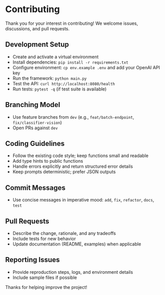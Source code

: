 # Contributing

Thank you for your interest in contributing! We welcome issues, discussions, and pull requests.

## Development Setup
- Create and activate a virtual environment
- Install dependencies: `pip install -r requirements.txt`
- Configure environment: `cp env.example .env` and add your OpenAI API key
- Run the framework: `python main.py`
- Test the API: `curl http://localhost:8080/health`
- Run tests: `pytest -q` (if test suite is available)

## Branching Model
- Use feature branches from `dev` (e.g., `feat/batch-endpoint`, `fix/classifier-vision`)
- Open PRs against `dev`

## Coding Guidelines
- Follow the existing code style; keep functions small and readable
- Add type hints to public functions
- Handle errors explicitly and return structured error details
- Keep prompts deterministic; prefer JSON outputs

## Commit Messages
- Use concise messages in imperative mood: `add`, `fix`, `refactor`, `docs`, `test`

## Pull Requests
- Describe the change, rationale, and any tradeoffs
- Include tests for new behavior
- Update documentation (README, examples) when applicable

## Reporting Issues
- Provide reproduction steps, logs, and environment details
- Include sample files if possible

Thanks for helping improve the project!


